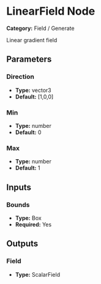 
# LinearField Node

**Category:** Field / Generate

Linear gradient field

## Parameters


### Direction
- **Type:** vector3
- **Default:** [1,0,0]





### Min
- **Type:** number
- **Default:** 0





### Max
- **Type:** number
- **Default:** 1





## Inputs


### Bounds
- **Type:** Box
- **Required:** Yes



## Outputs


### Field
- **Type:** ScalarField




